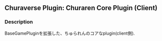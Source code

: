 ## Churaverse Plugin: Churaren Core Plugin (Client)

### Description

BaseGamePluginを拡張した、ちゅられんのコアなplugin(client側).
